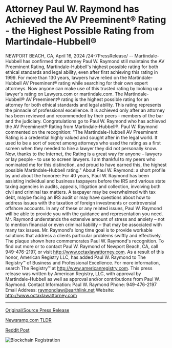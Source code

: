 # Attorney Paul W. Raymond has Achieved the AV Preeminent® Rating - the Highest Possible Rating from Martindale-Hubbell®

NEWPORT BEACH, CA, April 16, 2024 /24-7PressRelease/ -- Martindale-Hubbell has confirmed that attorney Paul W. Raymond still maintains the AV Preeminent Rating, Martindale-Hubbell's highest possible rating for both ethical standards and legal ability, even after first achieving this rating in 1999.  For more than 130 years, lawyers have relied on the Martindale-Hubbell AV Preeminent® rating while searching for their own expert attorneys. Now anyone can make use of this trusted rating by looking up a lawyer's rating on Lawyers.com or martindale.com. The Martindale-Hubbell® AV Preeminent® rating is the highest possible rating for an attorney for both ethical standards and legal ability. This rating represents the pinnacle of professional excellence. It is achieved only after an attorney has been reviewed and recommended by their peers - members of the bar and the judiciary. Congratulations go to Paul W. Raymond who has achieved the AV Preeminent® Rating from Martindale-Hubbell®.  Paul W. Raymond commented on the recognition: "The Martindale-Hubbell AV Preeminent Rating is a credential highly valued and sought after in the legal world. It used to be a sort of secret among attorneys who used the rating as a first screen when they needed to hire a lawyer they did not personally know. Now, thanks to the Internet, the Rating is a great way for anyone – lawyers or lay people - to use to screen lawyers. I am thankful to my peers who nominated me for this distinction, and proud to have earned this, the highest possible Martindale-Hubbell rating."  About Paul W. Raymond: a short profile by and about the honoree:  For 40 years, Paul W. Raymond has been assisting individual and business taxpayers before the IRS and various state taxing agencies in audits, appeals, litigation and collection, involving both civil and criminal tax matters. A taxpayer may be overwhelmed with tax debt, maybe facing an IRS audit or may have questions about how to address issues with the taxation of foreign investments or controversial offshore accounts. In any of these or any related issues, Paul W. Raymond will be able to provide you with the guidance and representation you need. Mr. Raymond understands the extensive amount of stress and anxiety – not to mention financial or even criminal liability – that may be associated with many tax issues. Mr. Raymond's long time goal is to provide workable solutions that address a clients particular problems swiftly and effectively.  The plaque shown here commemorates Paul W. Raymond's recognition.  To find out more or to contact Paul W. Raymond of Newport Beach, CA, call 949-476-2197, or visit http://www.octaxlawattorney.com.  As a result of this honor, American Registry LLC, has added Paul W. Raymond to The Registry™ of Business and Professional Excellence. For more information, search The Registry™ at http://www.americanregistry.com.  This press release was written by American Registry, LLC, with approval by Martindale-Hubbell as well as approval and/or contributions from Paul W. Raymond. Contact Information: Paul W. Raymond  Phone: 949-476-2197  Email Address: raymondlaw@earthlink.net  Website: http://www.octaxlawattorney.com 

---

[Original/Source Press Release](https://www.24-7pressrelease.com/press-release/510064/attorney-paul-w-raymond-has-achieved-the-av-preeminent-rating-the-highest-possible-rating-from-martindale-hubbell)
                    

[Newsramp.com TLDR](None) 



[Reddit Post](https://www.reddit.com/r/newsramp/comments/1c59yas/attorney_paul_w_raymond_achieves/) 



![Blockchain Registration](https://cdn.newsramp.app/24-7PressRelease/qrcode/244/16/roamJoDL.webp)